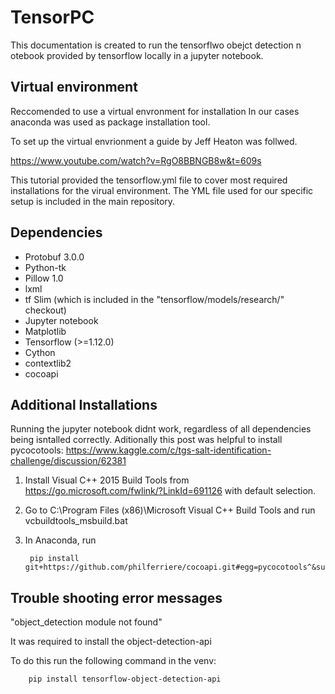 # TensorPC

This documentation is created to run the tensorflwo obejct detection n otebook provided by tensorflow locally in a jupyter notebook. 

## Virtual environment 
Reccomended to use a virtual envronment for installation 
In our cases anaconda was used as package installation tool. 

To set up the virtual envrionment a guide by Jeff Heaton was follwed. 

https://www.youtube.com/watch?v=RgO8BBNGB8w&t=609s  

This tutorial provided the tensorflow.yml file to cover most required installations for the virual environment. The YML file used for our specific setup is included in the main repository. 


## Dependencies
- Protobuf 3.0.0
- Python-tk
- Pillow 1.0
- lxml
- tf Slim (which is included in the "tensorflow/models/research/" checkout)
- Jupyter notebook
- Matplotlib
- Tensorflow (>=1.12.0)
- Cython
- contextlib2
- cocoapi


## Additional Installations 
Running the jupyter notebook didnt work, regardless of all dependencies being isntalled correctly. 
Aditionally this post was helpful to install pycocotools: https://www.kaggle.com/c/tgs-salt-identification-challenge/discussion/62381

1. Install Visual C++ 2015 Build Tools from https://go.microsoft.com/fwlink/?LinkId=691126 with default selection.
2. Go to C:\Program Files (x86)\Microsoft Visual C++ Build Tools and run vcbuildtools_msbuild.bat
3. In Anaconda, run

        pip install git+https://github.com/philferriere/cocoapi.git#egg=pycocotools^&subdirectory=PythonAPI


## Trouble shooting error messages 
"object_detection module not found"

It was required to install the object-detection-api 

To do this run the following command in the venv: 
        
        pip install tensorflow-object-detection-api


 
